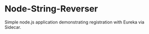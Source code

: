 # Node-String-Reverser

Simple node.js application demonstrating registration with Eureka via Sidecar.
